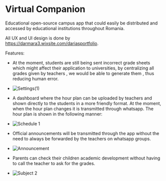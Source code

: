 # Virtual Companion

Educational open-source campus app that could easily be distributed and accessed by educational institutions throughout Romania. 

All UX and UI design is done by https://darmara3.wixsite.com/dariasportfolio.

Features:

- At the moment, students are still being sent incorrect grade sheets which might affect their application to universities, by centralizing all grades given by teachers , we would be able to generate them , thus reducing human error.
- ![Settings(1)](https://github.com/stefantaga24/Virtual-Companion/assets/145774127/4ebd960c-4cd0-4da8-b255-2df7b5f68ca0)
- A dashboard where the hour plan can be uploaded by teachers and shown directly to the students in a more friendly format. At the moment, when the hour plan changes it is transmitted through whatsapp. The hour plan
is shown in the following manner:
- ![Schedule 1](https://github.com/stefantaga24/Virtual-Companion/assets/145774127/6630c922-a34d-40a8-88ac-36e8e96df128)

- Official announcements will be transmitted through the app without the need to always be forwarded by the teachers on whatsapp groups.
- ![Announcement](https://github.com/stefantaga24/Virtual-Companion/assets/145774127/5a4e3df5-2e5a-4902-bb37-5b000a951448)

- Parents can check their children academic development without having to call the teacher to ask for the grades.
- ![Subject 2](https://github.com/stefantaga24/Virtual-Companion/assets/145774127/25747bb6-5275-442e-bfeb-616a84c22a2f)
